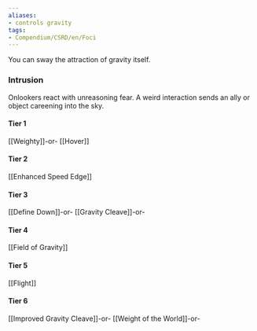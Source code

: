 ```yaml
---
aliases:
- controls gravity
tags:
- Compendium/CSRD/en/Foci
---
```


You can sway the attraction of gravity itself.
 ### Intrusion
Onlookers react with unreasoning fear. A weird interaction sends an ally or object careening into the sky.

#### Tier 1
[[Weighty]]-or-
[[Hover]]
#### Tier 2
[[Enhanced Speed Edge]]
#### Tier 3
[[Define Down]]-or-
[[Gravity Cleave]]-or-
#### Tier 4
[[Field of Gravity]]
#### Tier 5
[[Flight]]
#### Tier 6
[[Improved Gravity Cleave]]-or-
[[Weight of the World]]-or-
